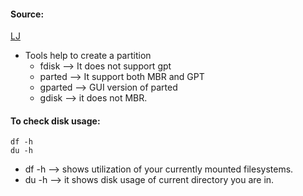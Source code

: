 #### Source:
[LJ](https://linuxjourney.com/lesson/disk-partitioning)

* Tools help to create a partition
	* fdisk --> It does not support gpt
	* parted --> It support both MBR and GPT
	* gparted --> GUI version of parted
	* gdisk --> it does not MBR.

#### To check disk usage:

```
df -h
du -h
```

* df -h --> shows utilization of your currently mounted filesystems.
* du -h --> it shows disk usage of current directory you are in.